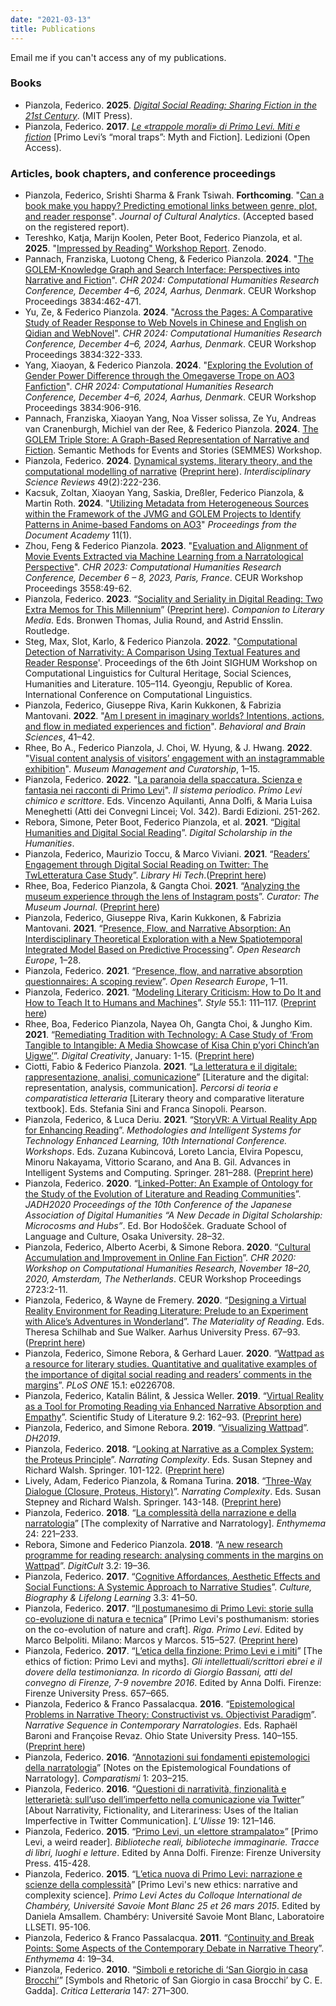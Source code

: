 ```yaml
---
date: "2021-03-13"
title: Publications
---
```

Email me if you can't access any of my publications.

### Books
* Pianzola, Federico. **2025**. [_Digital Social Reading: Sharing Fiction in the 21st Century_](https://mitpress.mit.edu/9780262550918/digital-social-reading/). (MIT Press).
* Pianzola, Federico. **2017**. [_Le «trappole morali» di Primo Levi. Miti e fiction_](https://www.ledizioni.it/prodotto/f-pianzola-le-trappole-morali-di-primo-levi/) [Primo Levi’s “moral traps”: Myth and Fiction]. Ledizioni (Open Access).

### Articles, book chapters, and conference proceedings

* Pianzola, Federico, Srishti Sharma & Frank Tsiwah. **Forthcoming**. "[Can a book make you happy? Predicting emotional links between genre, plot, and reader response](https://osf.io/xg6d4)". _Journal of Cultural Analytics_. (Accepted based on the registered report).
* Tereshko, Katja, Marijn Koolen, Peter Boot, Federico Pianzola, et al. **2025**. "[Impressed by Reading" Workshop Report](https://doi.org/10.5281/zenodo.15527654). Zenodo.
* Pannach, Franziska, Luotong Cheng, & Federico Pianzola. **2024**. "[The GOLEM-Knowledge Graph and Search Interface: Perspectives into Narrative and Fiction](https://ceur-ws.org/Vol-3834/paper80.pdf)". _CHR 2024: Computational Humanities Research Conference, December 4–6, 2024, Aarhus, Denmark_. CEUR Workshop Proceedings 3834:462-471. 
* Yu, Ze, & Federico Pianzola. **2024**. "[Across the Pages: A Comparative Study of Reader Response to Web Novels in Chinese and English on Qidian and WebNovel](https://ceur-ws.org/Vol-3834/paper63.pdf)". _CHR 2024: Computational Humanities Research Conference, December 4–6, 2024, Aarhus, Denmark_. CEUR Workshop Proceedings 3834:322-333.
* Yang, Xiaoyan, & Federico Pianzola. **2024**. "[Exploring the Evolution of Gender Power Difference through the Omegaverse Trope on AO3 Fanfiction](https://ceur-ws.org/Vol-3834/paper27.pdf)". _CHR 2024: Computational Humanities Research Conference, December 4–6, 2024, Aarhus, Denmark_. CEUR Workshop Proceedings 3834:906-916.
* Pannach, Franziska, Xiaoyan Yang, Noa Visser solissa, Ze Yu, Andreas van Cranenburgh, Michiel van der Ree, & Federico Pianzola. **2024**. [The GOLEM Triple Store: A Graph-Based Representation of Narrative and Fiction](https://anr-kflow.github.io/semmes/papers2024/SEMMES_2024_paper_3.pdf). Semantic Methods for Events and Stories (SEMMES) Workshop.
* Pianzola, Federico. **2024**. [Dynamical systems, literary theory, and the computational modelling of narrative](https://doi.org/10.1177/03080188241257167) ([Preprint here](https://drive.google.com/file/d/1dGxrHygIn3aAG_AIFJSYr18NWBVBjJNt/view?usp=sharing)). _Interdisciplinary Science Reviews_ 49(2):222-236. 
* Kacsuk, Zoltan, Xiaoyan Yang, Saskia, Dreßler, Federico Pianzola, & Martin Roth. **2024**. "[Utilizing Metadata from Heterogeneous Sources within the Framework of the JVMG and GOLEM Projects to Identify Patterns in Anime-based Fandoms on AO3](https://doi.org/10.35492/docam/11/1/6)" _Proceedings from the Document Academy_ 11(1).
* Zhou, Feng & Federico Pianzola. **2023**. "[Evaluation and Alignment of Movie Events Extracted via Machine Learning from a Narratological Perspective](https://ceur-ws.org/Vol-3558/paper441.pdf)". _CHR 2023: Computational Humanities Research Conference, December 6 – 8, 2023, Paris, France_. CEUR Workshop Proceedings 3558:49-62. 
* Pianzola, Federico. **2023**. “[Sociality and Seriality in Digital Reading: Two Extra Memos for This Millennium](https://doi.org/10.4324/9781003119739-43)” ([Preprint here](https://drive.google.com/file/d/1B0d2oP4lJbBPNY2-1IaA_SVfvYYQ_WSk/view?usp=sharing)). _Companion to Literary Media_. Eds. Bronwen Thomas, Julia Round, and Astrid Ensslin. Routledge.
* Steg, Max, Slot, Karlo, & Federico Pianzola. **2022**. "[Computational Detection of Narrativity: A Comparison Using Textual Features and Reader Response](https://aclanthology.org/2022.latechclfl-1.13/)'. Proceedings of the 6th Joint SIGHUM Workshop on Computational Linguistics for Cultural Heritage, Social Sciences, Humanities and Literature. 105–114. Gyeongju, Republic of Korea. International Conference on Computational Linguistics.
* Pianzola, Federico, Giuseppe Riva, Karin Kukkonen, & Fabrizia Mantovani. **2022**. "[Am I present in imaginary worlds? Intentions, actions, and flow in mediated experiences and fiction](https://doi.org/10.1017/S0140525X2100220X)". _Behavioral and Brain Sciences_, 41–42.
* Rhee, Bo A., Federico Pianzola, J. Choi, W. Hyung, & J. Hwang. **2022**. "[Visual content analysis of visitors’ engagement with an instagrammable exhibition](https://doi.org/10.1080/09647775.2021.2023902)". _Museum Management and Curatorship_, 1–15.
* Pianzola, Federico. **2022**. "[La paranoia della spaccatura. Scienza e fantasia nei racconti di Primo Levi](https://research.rug.nl/files/760061288/Pianzola_2022_Lincei.pdf)". _Il sistema periodico. Primo Levi chimico e scrittore_. Eds. Vincenzo Aquilanti, Anna Dolfi, & Maria Luisa Meneghetti (Atti dei Convegni Lincei; Vol. 342). Bardi Edizioni. 251-262.
* Rebora, Simone, Peter Boot, Federico Pianzola, et al. **2021**. “[Digital Humanities and Digital Social Reading](https://doi.org/10.1093/llc/fqab020)”. _Digital Scholarship in the Humanities_.
* Pianzola, Federico, Maurizio Toccu, & Marco Viviani. **2021**. “[Readers’ Engagement through Digital Social Reading on Twitter: The TwLetteratura Case Study](https://doi.org/10.1108/LHT-12-2020-0317)”. _Library Hi Tech_.([Preprint here](https://boa.unimib.it/retrieve/handle/10281/303838/453888/PDF_Proof.PDF))
* Rhee, Boa, Federico Pianzola, & Gangta Choi. **2021**. “[Analyzing the museum experience through the lens of Instagram posts](https://doi.org/10.1111/cura.12414)”. _Curator: The Museum Journal_. ([Preprint here](https://boa.unimib.it/retrieve/handle/10281/304490/455069/FP_revised_Curator_img.pdf))
* Pianzola, Federico, Giuseppe Riva, Karin Kukkonen, & Fabrizia Mantovani. **2021**. “[Presence, Flow, and Narrative Absorption: An Interdisciplinary Theoretical Exploration with a New Spatiotemporal Integrated Model Based on Predictive Processing](https://doi.org/10.12688/openreseurope.13193.2)”. _Open Research Europe_, 1–28.
* Pianzola, Federico. **2021**. “[Presence, flow, and narrative absorption questionnaires: A scoping review](https://doi.org/10.12688/openreseurope.13277.2)”. _Open Research Europe_, 1–11.
* Pianzola, Federico. **2021**. “[Modeling Literary Criticism: How to Do It and How to Teach It to Humans and Machines](https://www.jstor.org/stable/10.5325/style.55.1.0111)”. _Style_ 55.1: 111–117. ([Preprint here](https://boa.unimib.it/retrieve/handle/10281/310502/466508/pianzola_shen.docx))
* Rhee, Boa, Federico Pianzola, Nayea Oh, Gangta Choi, & Jungho Kim. **2021**. “[Remediating Tradition with Technology: A Case Study of ‘From Tangible to Intangible: A Media Showcase of Kisa Chin p’yori Chinch’an Uigwe’](https://doi.org/10.1080/14626268.2021.1876093)”. _Digital Creativity_, January: 1-15. ([Preprint here](https://boa.unimib.it/retrieve/handle/10281/300563/446466/digital_creativity_20201104_final.pdf))
* Ciotti, Fabio & Federico Pianzola. **2021**. “[La letteratura e il digitale: rappresentazione, analisi, comunicazione](https://www.pearson.it/opera/pearson/0-7286-percorsi_di_teoria_e_comparatistica_letteraria?iesError=login_required&iesErrorDescription=Login+required)” [Literature and the digital: representation, analysis, communication]. _Percorsi di teoria e comparatistica letteraria_ [Literary theory and comparative literature textbook]. Eds. Stefania Sini and Franca Sinopoli. Pearson.
* Pianzola, Federico, & Luca Deriu. **2021**. “[StoryVR: A Virtual Reality App for Enhancing Reading](https://link.springer.com/chapter/10.1007/978-3-030-52287-2_29)”. _Methodologies and Intelligent Systems for Technology Enhanced Learning, 10th International Conference. Workshops_. Eds. Zuzana Kubincová, Loreto Lancia, Elvira Popescu, Minoru Nakayama, Vittorio Scarano, and Ana B. Gil. Advances in Intelligent Systems and Computing. Springer. 281–288. ([Preprint here](https://drive.google.com/file/d/1Vl1gKtafWA-rQ_5lCmTKsQQSzH6wPxNA/view?usp=sharing))
* Pianzola, Federico. **2020**. “[Linked-Potter: An Example of Ontology for the Study of the Evolution of Literature and Reading Communities](https://boa.unimib.it/retrieve/handle/10281/300532/446426/Pianzola_jadh2020proceedings.pdf)”. _JADH2020 Proceedings of the 10th Conference of the Japanese Association of Digital Humanities “A New Decade in Digital Scholarship: Microcosms and Hubs”_. Ed. Bor Hodošček. Graduate School of Language and Culture, Osaka University. 28–32.
* Pianzola, Federico, Alberto Acerbi, & Simone Rebora. **2020**. “[Cultural Accumulation and Improvement in Online Fan Fiction](https://boa.unimib.it/retrieve/handle/10281/300527/446417/Pianzola_Acerbi_Rebora_2020.pdf)”. _CHR 2020: Workshop on Computational Humanities Research, November 18–20, 2020, Amsterdam, The Netherlands_. CEUR Workshop Proceedings 2723:2-11.
* Pianzola, Federico, & Wayne de Fremery. **2020**. “[Designing a Virtual Reality Environment for Reading Literature: Prelude to an Experiment with Alice’s Adventures in Wonderland](https://en.unipress.dk/udgivelser/t/the-materiality-of-reading/)”. _The Materiality of Reading_. Eds. Theresa Schilhab and Sue Walker. Aarhus University Press. 67–93. ([Preprint here](https://drive.google.com/file/d/11Cq5y3g1AI_zpw7PSZ8km7VswageTzHP/view?usp=sharing))
* Pianzola, Federico, Simone Rebora, & Gerhard Lauer. **2020**. “[Wattpad as a resource for literary studies. Quantitative and qualitative examples of the importance of digital social reading and readers’ comments in the margins](https://journals.plos.org/plosone/article?id=10.1371/journal.pone.0226708)”. _PLoS ONE_ 15.1: e0226708.
* Pianzola, Federico, Katalin Bálint, & Jessica Weller. **2019**. “[Virtual Reality as a Tool for Promoting Reading via Enhanced Narrative Absorption and Empathy]( https://doi.org/10.1075/ssol.19013.pia)”. Scientific Study of Literature 9.2: 162–93. ([Preprint here](https://drive.google.com/file/d/17Ef-GXNWI8eNlWTTRTAFWBJODZ1gMCfm/view?usp=sharing))
* Pianzola, Federico, and Simone Rebora. **2019**. “[Visualizing Wattpad](https://dev.clariah.nl/files/dh2019/boa/0767.html)”. _DH2019_.
* Pianzola, Federico. **2018**. “[Looking at Narrative as a Complex System: the Proteus Principle](https://www.springer.com/gp/book/9783319647128#)”. _Narrating Complexity_. Eds. Susan Stepney and Richard Walsh. Springer. 101-122. ([Preprint here](https://drive.google.com/file/d/13xdoKua3dS_N9IHarZYTjx6F14jdxkm4/view?usp=sharing))
* Lively, Adam, Federico Pianzola, & Romana Turina. **2018**. “[Three-Way Dialogue (Closure, Proteus, History)](https://www.springer.com/gp/book/9783319647128#)”. _Narrating Complexity_. Eds. Susan Stepney and Richard Walsh. Springer. 143-148. ([Preprint here](https://drive.google.com/file/d/1fQ_qfdoeSydGeF_ZPmvdwNLDbGgIMVBN/view?usp=sharing))
* Pianzola, Federico. **2018**. “[La complessità della narrazione e della narratologia](https://riviste.unimi.it/index.php/enthymema/article/view/11062)” [The complexity of Narrative and Narratology]. _Enthymema_ 24: 221–233. 
* Rebora, Simone and Federico Pianzola. **2018**. “[A new research programme for reading research: analysing comments in the margins on Wattpad](https://digitcult.lim.di.unimi.it/index.php/dc/article/view/67)”. _DigitCult_ 3.2: 19–36.
* Pianzola, Federico. **2017**. “[Cognitive Affordances, Aesthetic Effects and Social Functions: A Systemic Approach to Narrative Studies](https://boa.unimib.it/retrieve/handle/10281/203930/294384/Pianzola2017_CBLL.pdf)”. _Culture, Biography & Lifelong Learning_ 3.3: 41–50.
* Pianzola, Federico. **2017**. “[Il postumanesimo di Primo Levi: storie sulla co-evoluzione di natura e tecnica](http://www.rigabooks.it/index.php?idlanguage=1&zone=9&id=1046)” [Primo Levi's posthumanism: stories on the co-evolution of nature and craft]. _Riga. Primo Levi_. Edited by Marco Belpoliti. Milano: Marcos y Marcos. 515–527.  ([Preprint here](https://drive.google.com/file/d/1acgS-IcL-Nx-GWWCUSXzQOY22lSNDPkC/view?usp=sharing))
* Pianzola, Federico. **2017**. “[L’etica della finzione: Primo Levi e i miti](https://boa.unimib.it/retrieve/handle/10281/175140/249441/federico%20pianzola.pdf)” [The ethics of fiction: Primo Levi and myths]. _Gli intellettuali/scrittori ebrei e il dovere della testimonianza. In ricordo di Giorgio Bassani, atti del convegno di Firenze, 7-9 novembre 2016_. Edited by Anna Dolfi. Firenze: Firenze University Press. 657–665.
* Pianzola, Federico & Franco Passalacqua. **2016**. “[Epistemological Problems in Narrative Theory: Constructivist vs. Objectivist Paradigm](https://ohiostatepress.org/books/BookPages/baroni_revaz_narrative.html)”. _Narrative Sequence in Contemporary Narratologies_. Eds. Raphaël Baroni and Françoise Revaz. Ohio State University Press. 140–155. ([Preprint here](https://drive.google.com/file/d/1U-w-1HHVxECM8cdN9Q-kamEIVB_xk_qL/view?usp=sharing))
* Pianzola, Federico. **2016**. “[Annotazioni sui fondamenti epistemologici della narratologia](https://www.ledijournals.com/ojs/index.php/comparatismi/article/view/869)” [Notes on the Epistemological Foundations of Narratology]. _Comparatismi_ 1: 203–215.
* Pianzola, Federico. **2016**. “[Questioni di narratività, finzionalità e letterarietà: sull’uso dell’imperfetto nella comunicazione via Twitter](https://drive.google.com/file/d/11BftaJgzqRnG1WGbfNjzuW_UfLP0eIa7/view?usp=sharing)” [About Narrativity, Fictionality, and Literariness: Uses of the Italian Imperfective in Twitter Communication]. _L’Ulisse_ 19: 121–146.
* Pianzola, Federico. **2015**. “[Primo Levi, un «lettore strampalato»](https://boa.unimib.it/retrieve/handle/10281/109143/158986/pianzola_Levi_lettore_strampalato_2015.pdf)” [Primo Levi, a weird reader]. _Biblioteche reali, biblioteche immaginarie. Tracce di libri, luoghi e letture_. Edited by Anna Dolfi. Firenze: Firenze University Press. 415-428.
* Pianzola, Federico. **2015**. “[L’etica nuova di Primo Levi: narrazione e scienze della complessità](http://www.llseti.univ-smb.fr/web/llseti/565-primo-levi-actes-du-colloque-international-de-chambery.php)” [Primo Levi's new ethics: narrative and complexity science]. _Primo Levi Actes du Colloque International de Chambéry, Université Savoie Mont Blanc 25 et 26 mars 2015_. Edited by Daniela Amsallem. Chambéry: Université Savoie Mont Blanc, Laboratoire LLSETI. 95-106.
* Pianzola, Federico & Franco Passalacqua. **2011**. “[Continuity and Break Points: Some Aspects of the Contemporary Debate in Narrative Theory](https://riviste.unimi.it/index.php/enthymema/article/view/1185)”. _Enthymema_ 4: 19–34.
* Pianzola, Federico.  **2010**. “[Simboli e retoriche di ‘San Giorgio in casa Brocchi’](https://drive.google.com/file/d/17FWJnTsH5A16IMOCPkaHNr0sqY3AOIpk/view?usp=sharing)” [Symbols and Rhetoric of San Giorgio in casa Brocchi’ by C. E. Gadda]. _Critica Letteraria_ 147: 271–300.

